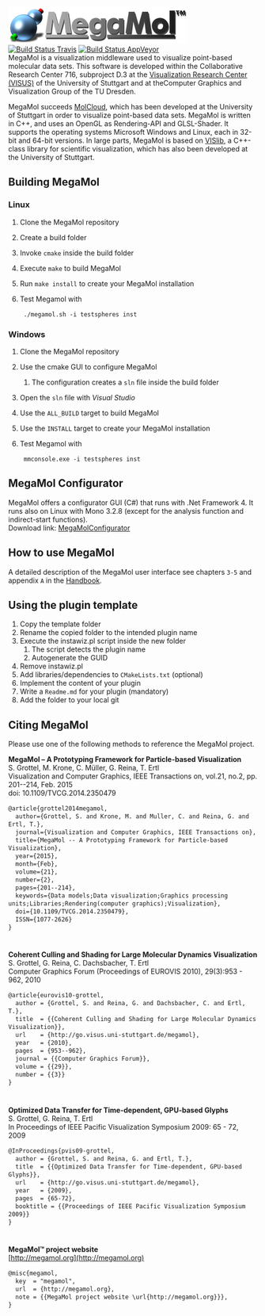 
![](logo.png)  
[![Build Status Travis](https://travis-ci.org/UniStuttgart-VISUS/megamol.svg?branch=master)](https://travis-ci.org/UniStuttgart-VISUS/megamol)
[![Build Status AppVeyor](https://ci.appveyor.com/api/projects/status/github/UniStuttgart-VISUS/megamol?branch=master&svg=true)](https://ci.appveyor.com/api/projects/status/github/UniStuttgart-VISUS/megamol)  
MegaMol is a visualization middleware used to visualize point-based molecular data sets. This software is developed within the ​Collaborative Research Center 716, subproject ​D.3 at the ​[Visualization Research Center (VISUS)](https://www.visus.uni-stuttgart.de/institut.html) of the University of Stuttgart and at the ​Computer Graphics and Visualization Group of the TU Dresden.  

MegaMol succeeds [​MolCloud](http://www.visus.uni-stuttgart.de/institut/personen/wissenschaftliche-mitarbeiter/sebastian-grottel/molcloud.html), which has been developed at the University of Stuttgart in order to visualize point-based data sets. MegaMol is written in C++, and uses an OpenGL as Rendering-API and GLSL-Shader. It supports the operating systems Microsoft Windows and Linux, each in 32-bit and 64-bit versions. In large parts, MegaMol is based on [VISlib](https://svn.vis.uni-stuttgart.de/trac/vislib), a C++-class library for scientific visualization, which has also been developed at the University of Stuttgart. 

## Building MegaMol
### Linux
1. Clone the MegaMol repository
2. Create a build folder
3. Invoke `cmake` inside the build folder
4. Execute `make` to build MegaMol
5. Run `make install` to create your MegaMol installation
6. Test Megamol with

        ./megamol.sh -i testspheres inst

### Windows

1. Clone the MegaMol repository
2. Use the cmake GUI to configure MegaMol
    1. The configuration creates a `sln` file inside the build folder
3. Open the `sln` file with *Visual Studio*
4. Use the `ALL_BUILD` target to build MegaMol
5. Use the `INSTALL` target to create your MegaMol installation
6. Test Megamol with

        mmconsole.exe -i testspheres inst


## MegaMol Configurator
MegaMol offers a configurator GUI (C#) that runs with .Net Framework 4.
It runs also on Linux with Mono 3.2.8 (except for the analysis function and indirect-start functions).  
Download link: [MegaMolConfigurator](https://svn.vis.uni-stuttgart.de/trac/megamol/raw-attachment/wiki/WikiStart/MegaMolConfigurator.zip)


## How to use MegaMol
A detailed description of the MegaMol user interface see chapters `3-5` and appendix `A` in the 
[Handbook](https://svn.vis.uni-stuttgart.de/trac/megamol/raw-attachment/wiki/WikiStart/MegaMol_v1_1_Manual.pdf).

## Using the plugin template
1. Copy the template folder
2. Rename the copied folder to the intended plugin name
3. Execute the instawiz.pl script inside the new folder
    1. The script detects the plugin name
    2. Autogenerate the GUID
4. Remove instawiz.pl
5. Add libraries/dependencies to `CMakeLists.txt` (optional)
6. Implement the content of your plugin
7. Write a `Readme.md` for your plugin (mandatory)
8. Add the folder to your local git


## Citing MegaMol
Please use one of the following methods to reference the MegaMol project.


**MegaMol – A Prototyping Framework for Particle-based Visualization**  
S. Grottel, M. Krone, C. Müller, G. Reina, T. Ertl  
Visualization and Computer Graphics, IEEE Transactions on, vol.21, no.2, pp. 201--214, Feb. 2015  
doi: 10.1109/TVCG.2014.2350479

    @article{grottel2014megamol,
      author={Grottel, S. and Krone, M. and Muller, C. and Reina, G. and Ertl, T.},
      journal={Visualization and Computer Graphics, IEEE Transactions on},
      title={MegaMol -- A Prototyping Framework for Particle-based Visualization},
      year={2015},
      month={Feb},
      volume={21},
      number={2},
      pages={201--214},
      keywords={Data models;Data visualization;Graphics processing units;Libraries;Rendering(computer graphics);Visualization},
      doi={10.1109/TVCG.2014.2350479},
      ISSN={1077-2626}
    }
#
**Coherent Culling and Shading for Large Molecular Dynamics Visualization**  
S. Grottel, G. Reina, C. Dachsbacher, T. Ertl  
Computer Graphics Forum (Proceedings of EUROVIS 2010), 29(3):953 - 962, 2010

    @article{eurovis10-grottel,
      author = {Grottel, S. and Reina, G. and Dachsbacher, C. and Ertl, T.},
      title  = {{Coherent Culling and Shading for Large Molecular Dynamics Visualization}},
      url    = {http://go.visus.uni-stuttgart.de/megamol},
      year   = {2010},
      pages  = {953--962},
      journal = {{Computer Graphics Forum}},
      volume = {{29}},
      number = {{3}}
    }
#
**Optimized Data Transfer for Time-dependent, GPU-based Glyphs**  
S. Grottel, G. Reina, T. Ertl  
In Proceedings of IEEE Pacific Visualization Symposium 2009: 65 - 72, 2009

    @InProceedings{pvis09-grottel,
      author = {Grottel, S. and Reina, G. and Ertl, T.},
      title  = {{Optimized Data Transfer for Time-dependent, GPU-based Glyphs}},
      url    = {http://go.visus.uni-stuttgart.de/megamol},
      year   = {2009},
      pages  = {65-72},
      booktitle = {{Proceedings of IEEE Pacific Visualization Symposium 2009}}
    }

#
**MegaMol™ project website**  
[http://megamol.org](http://megamol.org)

    @misc{megamol,
      key  = "megamol",
      url  = {http://megamol.org},
      note = {{MegaMol project website \url{http://megamol.org}}},
    }
